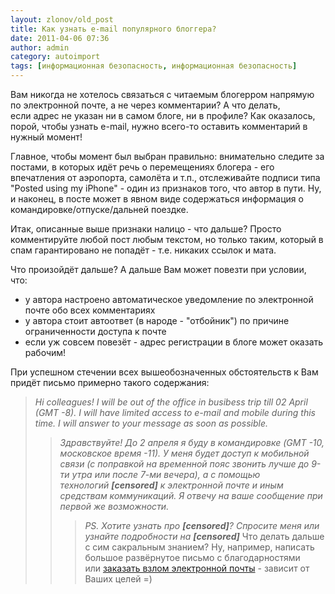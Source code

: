 ```yaml
---
layout: zlonov/old_post
title: Как узнать e-mail популярного блоггера?
date: 2011-04-06 07:36
author: admin
category: autoimport
tags: [информационная безопасность, информационная безопасность]
---
```

<div dir="ltr">

Вам никогда не хотелось связаться с читаемым блогерром напрямую по электронной почте, а не через комментарии? А что делать, если адрес не указан ни в самом блоге, ни в профиле? Как оказалось, порой, чтобы узнать e-mail, нужно всего-то оставить комментарий в нужный момент!

Главное, чтобы момент был выбран правильно: внимательно следите за постами, в которых идёт речь о перемещениях блогера - его впечатления от аэропорта, самолёта и т.п., отслеживайте подписи типа "Posted using my iPhone" - один из признаков того, что автор в пути. Ну, и наконец, в посте может в явном виде содержаться информация о командировке/отпуске/дальней поездке.

Итак, описанные выше признаки налицо - что дальше? Просто комментируйте любой пост любым текстом, но только таким, который в спам гарантировано не попадёт - т.е. никаких ссылок и мата.

Что произойдёт дальше? А дальше Вам может повезти при условии, что:
<ul>
	<li>у автора настроено автоматическое уведомление по электронной почте обо всех комментариях</li>
	<li>у автора стоит автоответ (в народе - "отбойник") по причине ограниченности доступа к почте</li>
	<li>если уж совсем повезёт - адрес регистрации в блоге может оказать рабочим!</li>
</ul>
При успешном стечении всех вышеобозначенных обстоятельств к Вам придёт письмо примерно такого содержания:
<blockquote><i>Hi colleagues! I will be out of the office in busibess trip till 02 April (GMT -8). I will have limited access to e-mail and mobile during this time. I will answer to your message as soon as possible. </i>
<blockquote><i>Здравствуйте! До 2 апреля я буду в командировке (GMT -10, московское время -11). У меня будет доступ к мобильной связи (с поправкой на временной пояс звонить лучше до 9-ти утра или после 7-ми вечера), а с помощью технологий <b>[censored]</b> к электронной почте и иным средствам коммуникаций. Я отвечу на ваше сообщение при первой же возможности.</i>
<blockquote><i>PS. Хотите узнать про <b>[censored]</b>? Спросите меня или узнайте подробности на <b>[censored]</b></i>
Что делать дальше с сим сакральным знанием? Ну, например, написать большое развёрнутое письмо с благодарностями или <a href="http://secinsight.blogspot.com/2011/04/blog-post.html">заказать взлом электронной почты</a> - зависит от Ваших целей =)

</div>
